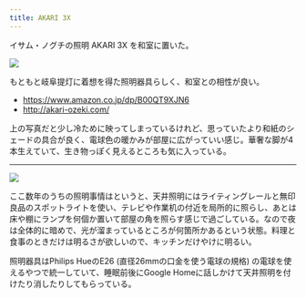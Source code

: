 ```yaml
---
title: AKARI 3X
---
```


イサム・ノグチの照明 AKARI 3X を和室に置いた。

![](https://i.imgur.com/ALn1Ygph.jpg)

もともと岐阜提灯に着想を得た照明器具らしく、和室との相性が良い。

- https://www.amazon.co.jp/dp/B00QT9XJN6
- <http://akari-ozeki.com/>

上の写真だと少し冷ために映ってしまっているけれど、思っていたより和紙のシェードの具合が良く、電球色の暖かみが部屋に広がっていい感じ。華奢な脚が4本生えていて、生き物っぽく見えるところも気に入っている。

---

![](https://i.imgur.com/bgoVeJBh.jpg)

ここ数年のうちの照明事情はというと、天井照明にはライティングレールと無印良品のスポットライトを使い、テレビや作業机の付近を局所的に照らし、あとは床や棚にランプを何個か置いて部屋の角を照らす感じで過ごしている。なので夜は全体的に暗めで、光が溜まっているところが何箇所かあるという状態。料理と食事のときだけは明るさが欲しいので、キッチンだけやけに明るい。

照明器具はPhilips HueのE26 (直径26mmの口金を使う電球の規格) の電球を使えるやつで統一していて、睡眠前後にGoogle Homeに話しかけて天井照明を付けたり消したりしてもらっている。
